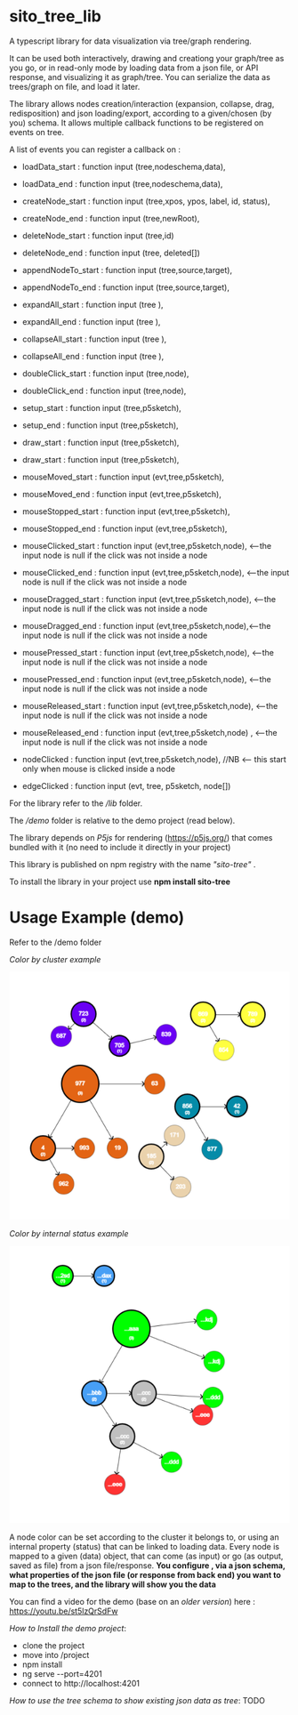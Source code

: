 # sito_tree_lib 

A typescript library for data visualization via tree/graph rendering.

It can be used both interactively, drawing and creationg your graph/tree as you go, or in read-only mode by loading data
from a json file, or API response, and visualizing it as graph/tree.
You can serialize the data as trees/graph on file, and load it later.

The library allows nodes creation/interaction (expansion, collapse, drag, redisposition) and json loading/export, according to a given/chosen (by you) schema.
It allows multiple callback functions to be registered on events on tree.

A list of events you can register a callback on :

- loadData_start : function input (tree,nodeschema,data),
  
- loadData_end : function input (tree,nodeschema,data),
  
- createNode_start : function input (tree,xpos, ypos, label, id, status),
- createNode_end : function input (tree,newRoot),
- deleteNode_start : function input (tree,id)
- deleteNode_end : function input (tree, deleted[])
- appendNodeTo_start : function input (tree,source,target),
- appendNodeTo_end : function input (tree,source,target),
- expandAll_start : function input (tree ),
- expandAll_end : function input (tree ),
- collapseAll_start : function input (tree ),
- collapseAll_end : function input (tree ),
- doubleClick_start : function input (tree,node),
- doubleClick_end : function input (tree,node),
- setup_start : function input (tree,p5sketch),
- setup_end : function input (tree,p5sketch),
- draw_start : function input (tree,p5sketch),
- draw_start : function input (tree,p5sketch),
- mouseMoved_start : function input (evt,tree,p5sketch),
- mouseMoved_end : function input (evt,tree,p5sketch),
- mouseStopped_start : function input (evt,tree,p5sketch),
- mouseStopped_end : function input (evt,tree,p5sketch),
- mouseClicked_start : function input (evt,tree,p5sketch,node), <--the input node is null if the click was not inside a node
- mouseClicked_end : function input (evt,tree,p5sketch,node), <--the input node is null if the click was not inside a node
- mouseDragged_start : function input (evt,tree,p5sketch,node), <--the input node is null if the click was not inside a node
- mouseDragged_end : function input (evt,tree,p5sketch,node),<--the input node is null if the click was not inside a node
- mousePressed_start : function input (evt,tree,p5sketch,node), <--the input node is null if the click was not inside a node
- mousePressed_end : function input (evt,tree,p5sketch,node), <--the input node is null if the click was not inside a node
- mouseReleased_start : function input (evt,tree,p5sketch,node), <--the input node is null if the click was not inside a node
- mouseReleased_end : function input (evt,tree,p5sketch,node) , <--the input node is null if the click was not inside a node
- nodeClicked :  function input (evt,tree,p5sketch,node), //NB <-- this start only when mouse is clicked inside a node 
- edgeClicked : function input (evt, tree, p5sketch, node[])
       
 

For the library refer to the */lib* folder. 

The */demo* folder is relative to the demo project (read below).

The library depends on *P5js* for rendering (https://p5js.org/) that comes bundled with it (no need to include it directly
in your project)

This library is published on npm registry with the name *"sito-tree"* .

To install the library in your project use **npm install sito-tree**

# Usage Example (demo)
Refer to the /demo folder
 

*Color by cluster example*

 ![img](https://github.com/sitodav/sito_tree_lib/blob/develop/images/Untitled.png "Optional title")
 
 *Color by internal status example*
 
 ![img](https://github.com/sitodav/sito_tree_lib/blob/develop/images/Untitled2.png "Optional title")
 
  
A node color can be set according to the cluster it belongs to, or using an internal property (status) that can be linked to loading data.
Every node is mapped to a given (data) object, that can come (as input) or go (as output, saved as file) from a json file/response.
**You configure , via a json schema, what properties of the json file (or response from back end) you want to map to the trees, and the library will
show you the data**

You can find a video for the demo (base on an *older version*) here : https://youtu.be/st5lzQrSdFw

*How to Install the demo project*:

- clone the project
- move into /project
- npm install
- ng serve --port=4201
- connect to http://localhost:4201


*How to use the tree schema to show existing json data as tree*:
TODO

 
 
